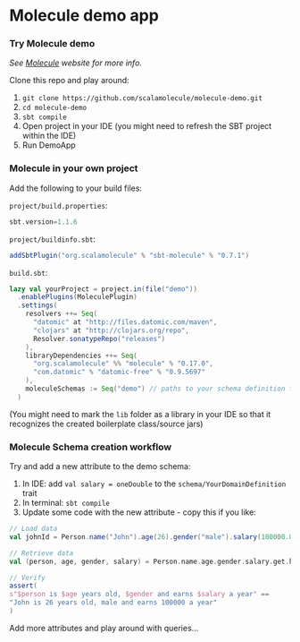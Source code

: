 # Molecule demo app

### Try Molecule demo

_See [Molecule](http://scalamolecule.org) website for more info._

Clone this repo and play around:

1. `git clone https://github.com/scalamolecule/molecule-demo.git`
2. `cd molecule-demo`
3. `sbt compile`
4. Open project in your IDE (you might need to refresh the SBT project within the IDE)
5. Run DemoApp


### Molecule in your own project

Add the following to your build files: 

`project/build.properties`:

```scala
sbt.version=1.1.6
```

`project/buildinfo.sbt`:

```scala
addSbtPlugin("org.scalamolecule" % "sbt-molecule" % "0.7.1")
```

`build.sbt`:

```scala
lazy val yourProject = project.in(file("demo"))
  .enablePlugins(MoleculePlugin)
  .settings(
    resolvers ++= Seq(
      "datomic" at "http://files.datomic.com/maven",
      "clojars" at "http://clojars.org/repo",
      Resolver.sonatypeRepo("releases")
    ),
    libraryDependencies ++= Seq(
      "org.scalamolecule" %% "molecule" % "0.17.0",
      "com.datomic" % "datomic-free" % "0.9.5697"
    ),
    moleculeSchemas := Seq("demo") // paths to your schema definition files...
  )
```
(You might need to mark the `lib` folder as a library in your IDE so that it recognizes the created boilerplate class/source jars)

### Molecule Schema creation workflow

Try and add a new attribute to the demo schema:

  1. In IDE: add `val salary = oneDouble` to the `schema/YourDomainDefinition` trait
  2. In terminal: `sbt compile`
  2. Update some code with the new attribute - copy this if you like:
  
```scala
// Load data
val johnId = Person.name("John").age(26).gender("male").salary(100000.00).save.eid

// Retrieve data
val (person, age, gender, salary) = Person.name.age.gender.salary.get.head

// Verify
assert(
s"$person is $age years old, $gender and earns $salary a year" ==
"John is 26 years old, male and earns 100000 a year"
)
```

Add more attributes and play around with queries...


